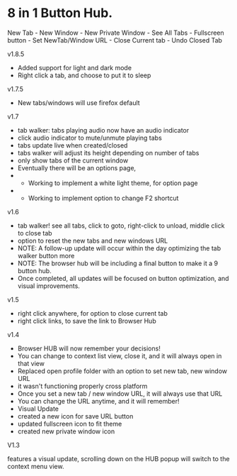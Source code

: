 # 8 in 1 Button Hub.

New Tab - New Window - New Private Window - See All Tabs - Fullscreen button - Set NewTab/Window URL - Close Current tab - Undo Closed Tab

v1.8.5

- Added support for light and dark mode
- Right click a tab, and choose to put it to sleep

v1.7.5

- New tabs/windows will use firefox default

v1.7

- tab walker: tabs playing audio now have an audio indicator
- click audio indicator to mute/unmute playing tabs
- tabs update live when created/closed
- tabs walker will adjust its height depending on number of tabs
- only show tabs of the current window
- Eventually there will be an options page,
- - Working to implement a white light theme, for option page
- - Working to implement option to change F2 shortcut

v1.6

- tab walker! see all tabs, click to goto, right-click to unload, middle click to close tab
- option to reset the new tabs and new windows URL
- NOTE: A follow-up update will occur within the day optimizing the tab walker button more
- NOTE: The browser hub will be including a final button to make it a 9 button hub.
- Once completed, all updates will be focused on button optimization, and visual improvements.

v1.5

- right click anywhere, for option to close current tab
- right click links, to save the link to Browser Hub

v1.4

- Browser HUB will now remember your decisions!
 - You can change to context list view, close it, and it will always open in that view
- Replaced open profile folder with an option to set new tab, new window URL
 - it wasn't functioning properly cross platform
- Once you set a new tab / new window URL, it will always use that URL
 - You can change the URL anytime, and it will remember!
- Visual Update
- created a new icon for save URL button
- updated fullscreen icon to fit theme
- created new private window icon


V1.3

features a visual update, scrolling down on the HUB popup will switch to the context menu view.
